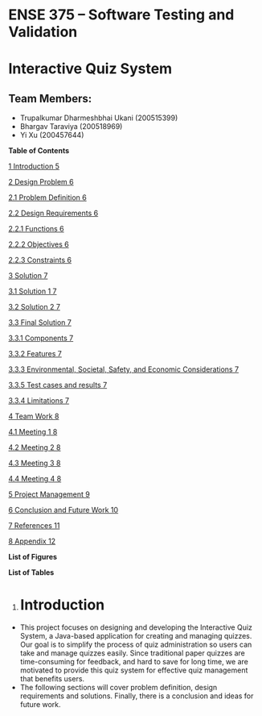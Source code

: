 # ENSE 375 – Software Testing and Validation

# Interactive Quiz System

## Team Members:
- Trupalkumar Dharmeshbhai Ukani (200515399)
- Bhargav Taraviya (200518969)
- Yi Xu (200457644)

**Table of Contents**

[1 Introduction 5](#_Toc43885122)

[2 Design Problem 6](#_Toc43885123)

[2.1 Problem Definition 6](#_Toc43885124)

[2.2 Design Requirements 6](#_Toc43885125)

[2.2.1 Functions 6](#_Toc43885126)

[2.2.2 Objectives 6](#_Toc43885127)

[2.2.3 Constraints 6](#_Toc43885128)

[3 Solution 7](#_Toc43885129)

[3.1 Solution 1 7](#_Toc43885130)

[3.2 Solution 2 7](#_Toc43885131)

[3.3 Final Solution 7](#_Toc43885132)

[3.3.1 Components 7](#_Toc43885133)

[3.3.2 Features 7](#_Toc43885134)

[3.3.3 Environmental, Societal, Safety, and Economic Considerations 7](#_Toc43885135)

[3.3.5 Test cases and results 7](#_Toc43885136)

[3.3.4 Limitations 7](#_Toc43885136)

[4 Team Work 8](#_Toc43885137)

[4.1 Meeting 1 8](#_Toc43885138)

[4.2 Meeting 2 8](#_Toc43885139)

[4.3 Meeting 3 8](#_Toc43885140)

[4.4 Meeting 4 8](#_Toc43885141)

[5 Project Management 9](#_Toc43885142)

[6 Conclusion and Future Work 10](#_Toc43885143)

[7 References 11](#_Toc43885144)

[8 Appendix 12](#_Toc43885145)

**List of Figures**

**List of Tables**

1. # <a name="_toc43885122"></a>**Introduction**
- This project focuses on designing and developing the Interactive Quiz System, a Java-based application for creating and managing quizzes. Our goal is to simplify the process of quiz administration so users can take and manage quizzes easily. Since traditional paper quizzes are time-consuming for feedback, and hard to save for long time, we are motivated to provide this quiz system for effective quiz management that benefits users. 
- The following sections will cover problem definition, design requirements and solutions. Finally, there is a conclusion and ideas for future work.
